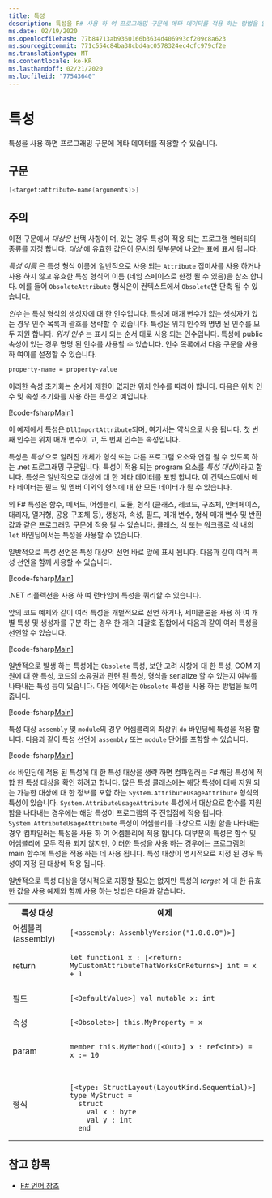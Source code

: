 ```yaml
---
title: 특성
description: 특성을 F# 사용 하 여 프로그래밍 구문에 메타 데이터를 적용 하는 방법을 알아봅니다.
ms.date: 02/19/2020
ms.openlocfilehash: 77b84713ab9360166b3634d406993cf209c8a623
ms.sourcegitcommit: 771c554c84ba38cbd4ac0578324ec4cfc979cf2e
ms.translationtype: MT
ms.contentlocale: ko-KR
ms.lasthandoff: 02/21/2020
ms.locfileid: "77543640"
---
```

# <a name="attributes"></a>특성

특성을 사용 하면 프로그래밍 구문에 메타 데이터를 적용할 수 있습니다.

## <a name="syntax"></a>구문

```fsharp
[<target:attribute-name(arguments)>]
```

## <a name="remarks"></a>주의

이전 구문에서 *대상은* 선택 사항이 며, 있는 경우 특성이 적용 되는 프로그램 엔터티의 종류를 지정 합니다. *대상* 에 유효한 값은이 문서의 뒷부분에 나오는 표에 표시 됩니다.

*특성 이름* 은 특성 형식 이름에 일반적으로 사용 되는 `Attribute` 접미사를 사용 하거나 사용 하지 않고 유효한 특성 형식의 이름 (네임 스페이스로 한정 될 수 있음)을 참조 합니다. 예를 들어 `ObsoleteAttribute` 형식은이 컨텍스트에서 `Obsolete`만 단축 될 수 있습니다.

*인수* 는 특성 형식의 생성자에 대 한 인수입니다. 특성에 매개 변수가 없는 생성자가 있는 경우 인수 목록과 괄호를 생략할 수 있습니다. 특성은 위치 인수와 명명 된 인수를 모두 지원 합니다. *위치 인수* 는 표시 되는 순서 대로 사용 되는 인수입니다. 특성에 public 속성이 있는 경우 명명 된 인수를 사용할 수 있습니다. 인수 목록에서 다음 구문을 사용 하 여이를 설정할 수 있습니다.

```fsharp
property-name = property-value
```

이러한 속성 초기화는 순서에 제한이 없지만 위치 인수를 따라야 합니다. 다음은 위치 인수 및 속성 초기화를 사용 하는 특성의 예입니다.

[!code-fsharp[Main](~/samples/snippets/fsharp/lang-ref-2/snippet6202.fs)]

이 예제에서 특성은 `DllImportAttribute`되며, 여기서는 약식으로 사용 됩니다. 첫 번째 인수는 위치 매개 변수이 고, 두 번째 인수는 속성입니다.

특성은 *특성* 으로 알려진 개체가 형식 또는 다른 프로그램 요소와 연결 될 수 있도록 하는 .net 프로그래밍 구문입니다. 특성이 적용 되는 program 요소를 *특성 대상*이라고 합니다. 특성은 일반적으로 대상에 대 한 메타 데이터를 포함 합니다. 이 컨텍스트에서 메타 데이터는 필드 및 멤버 이외의 형식에 대 한 모든 데이터가 될 수 있습니다.

의 F# 특성은 함수, 메서드, 어셈블리, 모듈, 형식 (클래스, 레코드, 구조체, 인터페이스, 대리자, 열거형, 공용 구조체 등), 생성자, 속성, 필드, 매개 변수, 형식 매개 변수 및 반환 값과 같은 프로그래밍 구문에 적용 될 수 있습니다. 클래스, 식 또는 워크플로 식 내의 `let` 바인딩에서는 특성을 사용할 수 없습니다.

일반적으로 특성 선언은 특성 대상의 선언 바로 앞에 표시 됩니다. 다음과 같이 여러 특성 선언을 함께 사용할 수 있습니다.

[!code-fsharp[Main](~/samples/snippets/fsharp/lang-ref-2/snippet6603.fs)]

.NET 리플렉션을 사용 하 여 런타임에 특성을 쿼리할 수 있습니다.

앞의 코드 예제와 같이 여러 특성을 개별적으로 선언 하거나, 세미콜론을 사용 하 여 개별 특성 및 생성자를 구분 하는 경우 한 개의 대괄호 집합에서 다음과 같이 여러 특성을 선언할 수 있습니다.

[!code-fsharp[Main](~/samples/snippets/fsharp/lang-ref-2/snippet6604.fs)]

일반적으로 발생 하는 특성에는 `Obsolete` 특성, 보안 고려 사항에 대 한 특성, COM 지원에 대 한 특성, 코드의 소유권과 관련 된 특성, 형식을 serialize 할 수 있는지 여부를 나타내는 특성 등이 있습니다. 다음 예에서는 `Obsolete` 특성을 사용 하는 방법을 보여 줍니다.

[!code-fsharp[Main](~/samples/snippets/fsharp/lang-ref-2/snippet6605.fs)]

특성 대상 `assembly` 및 `module`의 경우 어셈블리의 최상위 `do` 바인딩에 특성을 적용 합니다. 다음과 같이 특성 선언에 `assembly` 또는 `module` 단어를 포함할 수 있습니다.

[!code-fsharp[Main](~/samples/snippets/fsharp/lang-ref-2/snippet6606.fs)]

`do` 바인딩에 적용 된 특성에 대 한 특성 대상을 생략 하면 컴파일러는 F# 해당 특성에 적합 한 특성 대상을 확인 하려고 합니다. 많은 특성 클래스에는 해당 특성에 대해 지원 되는 가능한 대상에 대 한 정보를 포함 하는 `System.AttributeUsageAttribute` 형식의 특성이 있습니다. `System.AttributeUsageAttribute` 특성에서 대상으로 함수를 지원함을 나타내는 경우에는 해당 특성이 프로그램의 주 진입점에 적용 됩니다. `System.AttributeUsageAttribute` 특성이 어셈블리를 대상으로 지원 함을 나타내는 경우 컴파일러는 특성을 사용 하 여 어셈블리에 적용 합니다. 대부분의 특성은 함수 및 어셈블리에 모두 적용 되지 않지만, 이러한 특성을 사용 하는 경우에는 프로그램의 main 함수에 특성을 적용 하는 데 사용 됩니다. 특성 대상이 명시적으로 지정 된 경우 특성이 지정 된 대상에 적용 됩니다.

일반적으로 특성 대상을 명시적으로 지정할 필요는 없지만 특성의 *target* 에 대 한 유효한 값을 사용 예제와 함께 사용 하는 방법은 다음과 같습니다.

<table>
  <tr>
    <th>특성 대상</td>
    <th>예제</td>
  </tr>
  <tr>
    <td>어셈블리(assembly)</td>
    <td><pre><code class="lang-fsharp">[&lt;assembly: AssemblyVersion("1.0.0.0")&gt;]</code></pre></td>
  </tr>
  <tr>
    <td>return</td>
    <td><pre><code class="lang-fsharp">let function1 x : [&lt;return: MyCustomAttributeThatWorksOnReturns&gt;] int = x + 1</code></pre></td>
  </tr>
  <tr>
    <td>필드</td>
    <td><pre><code class="lang-fsharp">[&lt;DefaultValue&gt;] val mutable x: int</code></pre></td>
  </tr>
  <tr>
    <td>속성</td>
    <td><pre><code class="lang-fsharp">[&lt;Obsolete&gt;] this.MyProperty = x</code></pre></td>
  </tr>
  <tr>
    <td>param</td>
    <td><pre><code class="lang-fsharp">member this.MyMethod([&lt;Out&gt;] x : ref&lt;int&gt;) = x := 10</code></pre></td>
  </tr>
  <tr>
    <td>형식</td>
    <td>
        <pre><code class="lang-fsharp">
[&lt;type: StructLayout(LayoutKind.Sequential)&gt;]
type MyStruct =
  struct
    val x : byte
    val y : int
  end</code></pre>
    </td>
  </tr>
</table>

## <a name="see-also"></a>참고 항목

- [F# 언어 참조](index.md)
